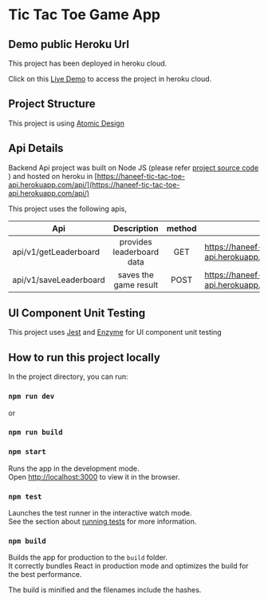 # Tic Tac Toe Game App

## Demo public Heroku Url

This project has been deployed in heroku cloud.

Click on this [Live Demo](https://haneef-tic-tac-toe.herokuapp.com/) to access the project in heroku cloud.

## Project Structure

This project is using [Atomic Design](https://bradfrost.com/blog/post/atomic-web-design/)

## Api Details

Backend Api project was built on Node JS (please refer [project source code](https://github.com/mhaneef50673/tic_tac_toe_api) ) and hosted on heroku in [https://haneef-tic-tac-toe-api.herokuapp.com/api/](https://haneef-tic-tac-toe-api.herokuapp.com/api/)

This project uses the following apis,

| Api        | Description           | method  | live url  |
| ------------- |:-------------:| :-----:| -----|
| api/v1/getLeaderboard     | provides leaderboard data | GET | https://haneef-tic-tac-toe-api.herokuapp.com/api/v1/getLeaderboard |
| api/v1/saveLeaderboard      | saves the game result |  POST | https://haneef-tic-tac-toe-api.herokuapp.com/api/v1/saveLeaderboard |

## UI Component Unit Testing

This project uses [Jest](https://jestjs.io/) and [Enzyme](https://enzymejs.github.io/enzyme/) for UI component unit testing

## How to run this project locally

In the project directory, you can run:

### `npm run dev`

or

### `npm run build`
### `npm start`

Runs the app in the development mode.<br />
Open [http://localhost:3000](http://localhost:3000) to view it in the browser.

### `npm test`

Launches the test runner in the interactive watch mode.<br />
See the section about [running tests](https://facebook.github.io/create-react-app/docs/running-tests) for more information.

### `npm build`

Builds the app for production to the `build` folder.<br />
It correctly bundles React in production mode and optimizes the build for the best performance.

The build is minified and the filenames include the hashes.<br />

